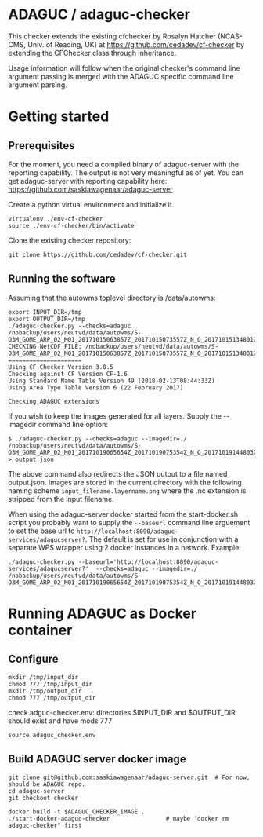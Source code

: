 # ADAGUC / adaguc-checker

This checker extends the existing cfchecker by Rosalyn Hatcher (NCAS-CMS, Univ. of Reading, UK) at https://github.com/cedadev/cf-checker by extending the CFChecker class through inheritance.

Usage information will follow when the original checker's command line argument passing is merged with the ADAGUC specific command line argument parsing.

# Getting started

## Prerequisites
For the moment, you need a compiled binary of adaguc-server with the
reporting capability. The output is not very meaningful as of yet.
You can get adaguc-server with reporting capability here:
https://github.com/saskiawagenaar/adaguc-server

Create a python virtual environment and initialize it.
```
virtualenv ./env-cf-checker
source ./env-cf-checker/bin/activate
```

Clone the existing checker repository:

```
git clone https://github.com/cedadev/cf-checker.git
```
## Running the software
Assuming that the autowms toplevel directory is /data/autowms:

```
export INPUT_DIR=/tmp
export OUTPUT_DIR=/tmp
./adaguc-checker.py --checks=adaguc /nobackup/users/neutvd/data/autowms/S-O3M_GOME_ARP_02_M01_20171015063857Z_20171015073557Z_N_O_20171015134801Z.nc
CHECKING NetCDF FILE: /nobackup/users/neutvd/data/autowms/S-O3M_GOME_ARP_02_M01_20171015063857Z_20171015073557Z_N_O_20171015134801Z.nc
=====================
Using CF Checker Version 3.0.5
Checking against CF Version CF-1.6
Using Standard Name Table Version 49 (2018-02-13T08:44:33Z)
Using Area Type Table Version 6 (22 February 2017)

Checking ADAGUC extensions
```

If you wish to keep the images generated for all layers. Supply the --imagedir
command line option:
```
$ ./adaguc-checker.py --checks=adaguc --imagedir=./ /nobackup/users/neutvd/data/autowms/S-O3M_GOME_ARP_02_M01_20171019065654Z_20171019075354Z_N_O_20171019144803Z.nc > output.json
```
The above command also redirects the JSON output to a file named output.json. Images are stored in the current directory with the following naming scheme `input_filename.layername.png` where the .nc extension is stripped from the input filename.

When using the adaguc-server docker started from the start-docker.sh script you probably want to supply the `--baseurl` command line arguement to set the base url to `http://localhost:8090/adaguc-services/adagucserver?`. The default is set for use in conjunction with a separate WPS wrapper using 2 docker instances in a network. Example:

```
./adaguc-checker.py --baseurl='http://localhost:8090/adaguc-services/adagucserver?'  --checks=adaguc --imagedir=./ /nobackup/users/neutvd/data/autowms/S-O3M_GOME_ARP_02_M01_20171019065654Z_20171019075354Z_N_O_20171019144803Z.nc
```

# Running ADAGUC as Docker container

## Configure
```
mkdir /tmp/input_dir
chmod 777 /tmp/input_dir
mkdir /tmp/output_dir
chmod 777 /tmp/output_dir
```
check adguc-checker.env:
  directories $INPUT_DIR and $OUTPUT_DIR should exist and have mods 777
```
source adaguc_checker.env
```

## Build ADAGUC server docker image
```
git clone git@github.com:saskiawagenaar/adaguc-server.git  # For now, should be ADAGUC repo.
cd adaguc-server
git checkout checker

docker build -t $ADAGUC_CHECKER_IMAGE .
./start-docker-adaguc-checker                # maybe "docker rm adaguc-checker" first
```
